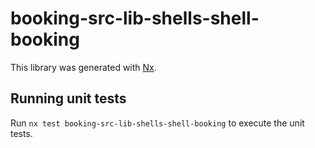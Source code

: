 # booking-src-lib-shells-shell-booking

This library was generated with [Nx](https://nx.dev).

## Running unit tests

Run `nx test booking-src-lib-shells-shell-booking` to execute the unit tests.
